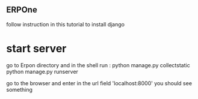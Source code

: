 ## ERPOne
follow instruction in this tutorial to install django

# start server 

go to Erpon directory and in the shell run :
python manage.py collectstatic
python manage.py runserver

go to the browser and enter  in the url field 'localhost:8000'
you should see something 


